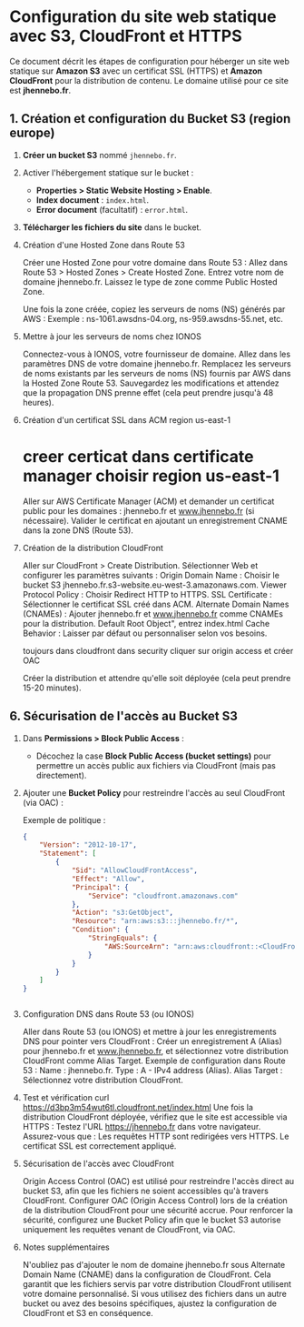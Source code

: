 # Configuration du site web statique avec S3, CloudFront et HTTPS

Ce document décrit les étapes de configuration pour héberger un site web statique sur **Amazon S3** avec un certificat SSL (HTTPS) et **Amazon CloudFront** pour la distribution de contenu. Le domaine utilisé pour ce site est **jhennebo.fr**.

## 1. Création et configuration du Bucket S3  (region europe)

1. **Créer un bucket S3** nommé `jhennebo.fr`.
2. Activer l'hébergement statique sur le bucket :
   - **Properties > Static Website Hosting > Enable**.
   - **Index document** : `index.html`.
   - **Error document** (facultatif) : `error.html`.
3. **Télécharger les fichiers du site** dans le bucket.




2. Création d'une Hosted Zone dans Route 53

    Créer une Hosted Zone pour votre domaine dans Route 53 :
        Allez dans Route 53 > Hosted Zones > Create Hosted Zone.
        Entrez votre nom de domaine jhennebo.fr.
        Laissez le type de zone comme Public Hosted Zone.

    Une fois la zone créée, copiez les serveurs de noms (NS) générés par AWS :
        Exemple : ns-1061.awsdns-04.org, ns-959.awsdns-55.net, etc.

3. Mettre à jour les serveurs de noms chez IONOS

    Connectez-vous à IONOS, votre fournisseur de domaine.
    Allez dans les paramètres DNS de votre domaine jhennebo.fr.
    Remplacez les serveurs de noms existants par les serveurs de noms (NS) fournis par AWS dans la Hosted Zone Route 53.
    Sauvegardez les modifications et attendez que la propagation DNS prenne effet (cela peut prendre jusqu'à 48 heures).

4. Création d'un certificat SSL dans ACM  region us-east-1
   #  creer certicat dans certificate manager choisir region us-east-1
    Aller sur AWS Certificate Manager (ACM) et demander un certificat public pour les domaines :
        jhennebo.fr et www.jhennebo.fr (si nécessaire).
    Valider le certificat en ajoutant un enregistrement CNAME dans la zone DNS (Route 53).

5. Création de la distribution CloudFront

    Aller sur CloudFront > Create Distribution.
    Sélectionner Web et configurer les paramètres suivants :
        Origin Domain Name : Choisir le bucket S3 jhennebo.fr.s3-website.eu-west-3.amazonaws.com.
        Viewer Protocol Policy : Choisir Redirect HTTP to HTTPS.
        SSL Certificate : Sélectionner le certificat SSL créé dans ACM.
        Alternate Domain Names (CNAMEs) : Ajouter jhennebo.fr et www.jhennebo.fr comme CNAMEs pour la distribution.
        Default Root Object", entrez index.html
        Cache Behavior : Laisser par défaut ou personnaliser selon vos besoins.

    toujours dans cloudfront dans  security cliquer sur origin access et  créer OAC


    Créer la distribution et attendre qu'elle soit déployée (cela peut prendre 15-20 minutes).

## 6. Sécurisation de l'accès au Bucket S3

1. Dans **Permissions > Block Public Access** :
   - Décochez la case **Block Public Access (bucket settings)** pour permettre un accès public aux fichiers via CloudFront (mais pas directement).
   
2. Ajouter une **Bucket Policy** pour restreindre l'accès au seul CloudFront (via OAC) :

   Exemple de politique :
   ```json
   {
       "Version": "2012-10-17",
       "Statement": [
           {
               "Sid": "AllowCloudFrontAccess",
               "Effect": "Allow",
               "Principal": {
                   "Service": "cloudfront.amazonaws.com"
               },
               "Action": "s3:GetObject",
               "Resource": "arn:aws:s3:::jhennebo.fr/*",
               "Condition": {
                   "StringEquals": {
                       "AWS:SourceArn": "arn:aws:cloudfront::<CloudFront-Distribution-ID>"
                   }
               }
           }
       ]
   }



7. Configuration DNS dans Route 53 (ou IONOS)

    Aller dans Route 53 (ou IONOS) et mettre à jour les enregistrements DNS pour pointer vers CloudFront :
        Créer un enregistrement A (Alias) pour jhennebo.fr et www.jhennebo.fr, et sélectionnez votre distribution CloudFront comme Alias Target.
    Exemple de configuration dans Route 53 :
        Name : jhennebo.fr.
        Type : A - IPv4 address (Alias).
        Alias Target : Sélectionnez votre distribution CloudFront.

8. Test et vérification
   curl https://d3bp3m54wut6tl.cloudfront.net/index.html
    Une fois la distribution CloudFront déployée, vérifiez que le site est accessible via HTTPS :
        Testez l'URL https://jhennebo.fr dans votre navigateur.
    Assurez-vous que :
        Les requêtes HTTP sont redirigées vers HTTPS.
        Le certificat SSL est correctement appliqué.

9. Sécurisation de l'accès avec CloudFront

    Origin Access Control (OAC) est utilisé pour restreindre l'accès direct au bucket S3, afin que les fichiers ne soient accessibles qu'à travers CloudFront.
    Configurer OAC (Origin Access Control) lors de la création de la distribution CloudFront pour une sécurité accrue.
    Pour renforcer la sécurité, configurez une Bucket Policy afin que le bucket S3 autorise uniquement les requêtes venant de CloudFront, via OAC.

10. Notes supplémentaires

    N'oubliez pas d'ajouter le nom de domaine jhennebo.fr sous Alternate Domain Name (CNAME) dans la configuration de CloudFront. Cela garantit que les fichiers servis par votre distribution CloudFront utilisent votre domaine personnalisé.
    Si vous utilisez des fichiers dans un autre bucket ou avez des besoins spécifiques, ajustez la configuration de CloudFront et S3 en conséquence.
